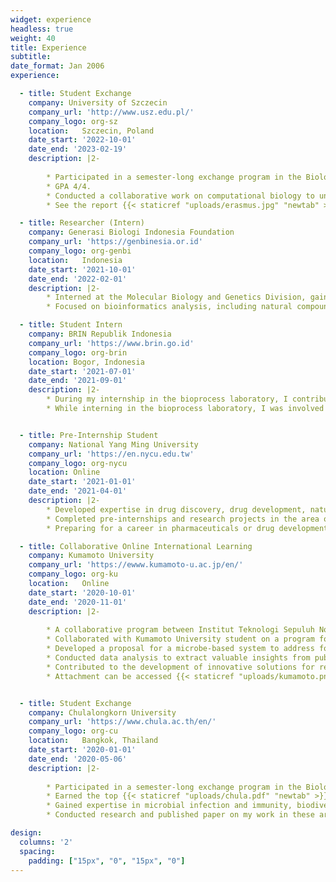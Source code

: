 ```yaml
---
widget: experience
headless: true
weight: 40
title: Experience
subtitle:
date_format: Jan 2006
experience:

  - title: Student Exchange
    company: University of Szczecin
    company_url: 'http://www.usz.edu.pl/'
    company_logo: org-sz
    location:   Szczecin, Poland
    date_start: '2022-10-01'
    date_end: '2023-02-19'
    description: |2-
        
        * Participated in a semester-long exchange program in the Biology Department under the **Erasmus+ Scholarship**.
        * GPA 4/4.
        * Conducted a collaborative work on computational biology to understand more about miRNA application as a biomarker, see the [publication](https://edodanilyan.com/publication/mirna/).
        * See the report {{< staticref "uploads/erasmus.jpg" "newtab" >}}here{{< /staticref >}}

  - title: Researcher (Intern)
    company: Generasi Biologi Indonesia Foundation
    company_url: 'https://genbinesia.or.id'
    company_logo: org-genbi
    location:   Indonesia
    date_start: '2021-10-01'
    date_end: '2022-02-01'
    description: |2-
        * Interned at the Molecular Biology and Genetics Division, gaining experience in bioinformatics analysis, including natural compound modeling and molecular docking.
        * Focused on bioinformatics analysis, including natural compound modeling and molecular docking.

  - title: Student Intern
    company: BRIN Republik Indonesia
    company_url: 'https://www.brin.go.id'
    company_logo: org-brin
    location: Bogor, Indonesia
    date_start: '2021-07-01'
    date_end: '2021-09-01'
    description: |2-
        * During my internship in the bioprocess laboratory, I contributed to the evaluation of microalgae growth medium of Coellastrella sp. and presented the findings through data visualization.
        * While interning in the bioprocess laboratory, I was involved in international competition and became a semi-finalist in the APEC YES Challenge.


  - title: Pre-Internship Student
    company: National Yang Ming University
    company_url: 'https://en.nycu.edu.tw'
    company_logo: org-nycu
    location: Online
    date_start: '2021-01-01'
    date_end: '2021-04-01'
    description: |2-
        * Developed expertise in drug discovery, drug development, natural product exploration, and computational studies on molecular docking and molecular dynamics.
        * Completed pre-internships and research projects in the area of natural product exploration.
        * Preparing for a career in pharmaceuticals or drug development, where I hope to use my knowledge and skills to contribute to the development of new and effective treatments for diseases.

  - title: Collaborative Online International Learning
    company: Kumamoto University
    company_url: 'https://ewww.kumamoto-u.ac.jp/en/'
    company_logo: org-ku
    location:   Online
    date_start: '2020-10-01'
    date_end: '2020-11-01'
    description: |2-
        
        * A collaborative program between Institut Teknologi Sepuluh Nopember and Kumamoto University
        * Collaborated with Kumamoto University student on a program focused on biomass utilization as a renewable energy source.
        * Developed a proposal for a microbe-based system to address food waste issue in Surabaya.
        * Conducted data analysis to extract valuable insights from public waste data.
        * Contributed to the development of innovative solutions for renewable energy and waste management.
        * Attachment can be accessed {{< staticref "uploads/kumamoto.png" "newtab" >}}here{{< /staticref >}}


  - title: Student Exchange
    company: Chulalongkorn University
    company_url: 'https://www.chula.ac.th/en/'
    company_logo: org-cu
    location:   Bangkok, Thailand
    date_start: '2020-01-01'
    date_end: '2020-05-06'
    description: |2-
        
        * Participated in a semester-long exchange program in the Biology Department under the **ASEAN & NON-ASEAN Scholarship**.
        * Earned the top {{< staticref "uploads/chula.pdf" "newtab" >}}GPA{{< /staticref >}} and received recognition for my outstanding work on my special project about biological control for _Michania mirachanta_ in Saraburi, Thailand, under the supervision of Prof. Chatchawan Chaisuekul.
        * Gained expertise in microbial infection and immunity, biodiversity, environmental science, and other key topics in biology.
        * Conducted research and published paper on my work in these areas.

design:
  columns: '2'
  spacing:
    padding: ["15px", "0", "15px", "0"]
---
```

